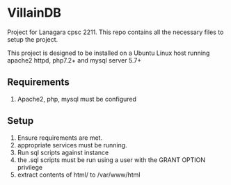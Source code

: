 # VillainDB

Project for Lanagara cpsc 2211. This repo contains all the necessary files to
setup the project.

This project is designed to be installed on a Ubuntu Linux host running
apache2 httpd, php7.2+ and mysql server 5.7+

## Requirements

1. Apache2, php, mysql must be configured

## Setup

1. Ensure requirements are met.
2. appropriate services must be running.
3. Run sql scripts against instance
4. the .sql scripts must be run using a user with the GRANT OPTION privilege
5. extract contents of html/ to /var/www/html
